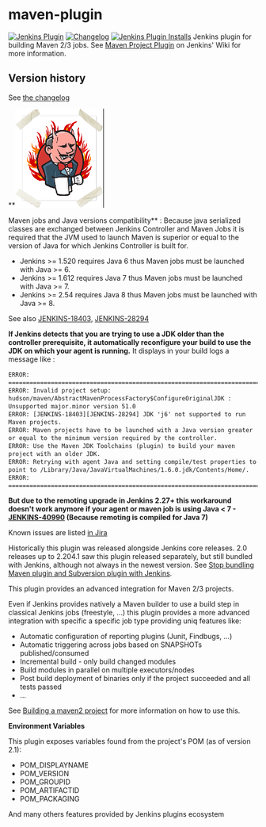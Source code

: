 maven-plugin
============
[![Jenkins Plugin](https://img.shields.io/jenkins/plugin/v/maven-plugin)](https://plugins.jenkins.io/maven-plugin)
[![Changelog](https://img.shields.io/github/v/tag/jenkinsci/maven-plugin?label=changelog)](https://github.com/jenkinsci/maven-plugin/blob/master/CHANGELOG.md)
[![Jenkins Plugin Installs](https://img.shields.io/jenkins/plugin/i/maven-plugin?color=blue)](https://plugins.jenkins.io/maven-plugin)
Jenkins plugin for building Maven 2/3 jobs.
See [Maven Project Plugin](https://plugins.jenkins.io/maven-plugin/) on Jenkins' Wiki for more information.

## Version history

See [the changelog](CHANGELOG.md)

**![](docs/images/hn.png)

Maven jobs and Java versions compatibility** : Because java serialized classes are exchanged
between Jenkins Controller and Maven Jobs it is required that the JVM used
to launch Maven is superior or equal to the version of Java for which
Jenkins Controller is built for.

-   Jenkins \>= 1.520 requires Java 6 thus Maven jobs must be launched
    with Java \>= 6.
-   Jenkins \>= 1.612 requires Java 7 thus Maven jobs must be launched
    with Java \>= 7.
-   Jenkins \>= 2.54 requires Java 8 thus Maven jobs must be launched
    with Java \>= 8.

See also
[JENKINS-18403](https://issues.jenkins.io/browse/JENKINS-18403),
[JENKINS-28294](https://issues.jenkins.io/browse/JENKINS-28294)

**If Jenkins detects that you are trying to use a JDK older than the
controller prerequisite, it automatically reconfigure your build to use the
JDK on which your agent is running.** It displays in your build logs a
message like :

``` syntaxhighlighter-pre
ERROR: ================================================================================
ERROR: Invalid project setup: hudson/maven/AbstractMavenProcessFactory$ConfigureOriginalJDK : Unsupported major.minor version 51.0
ERROR: [JENKINS-18403][JENKINS-28294] JDK 'j6' not supported to run Maven projects.
ERROR: Maven projects have to be launched with a Java version greater or equal to the minimum version required by the controller.
ERROR: Use the Maven JDK Toolchains (plugin) to build your maven project with an older JDK.
ERROR: Retrying with agent Java and setting compile/test properties to point to /Library/Java/JavaVirtualMachines/1.6.0.jdk/Contents/Home/.
ERROR: ================================================================================
```

**But due to the remoting upgrade in Jenkins 2.27+ this workaround
doesn't work anymore if your agent or maven job is using Java \< 7 -
[JENKINS-40990](https://issues.jenkins.io/browse/JENKINS-40990)
(Because remoting is compiled for Java 7)**

Known issues are listed [in Jira](https://issues.jenkins.io/issues/?jql=project%20%3D%20JENKINS%20AND%20status%20in%20(Open%2C%20%22In%20Progress%22%2C%20Reopened)%20AND%20component%20%3D%20%27maven-plugin%27)

Historically this plugin was released alongside Jenkins core releases.
2.0 releases up to 2.204.1 saw this plugin released separately, but still bundled
with Jenkins, although not always in the newest version. See [Stop bundling Maven plugin and Subversion plugin with Jenkins](https://www.jenkins.io/doc/upgrade-guide/2.204/#stop-bundling-maven-plugin-and-subversion-plugin-with-jenkins).

This plugin provides an advanced integration for Maven 2/3 projects.

Even if Jenkins provides natively a Maven builder to use a build step in
classical Jenkins jobs (freestyle, ...) this plugin provides a more
advanced integration with specific a specific job type providing uniq
features like:

-   Automatic configuration of reporting plugins (Junit, Findbugs, ...)
-   Automatic triggering across jobs based on SNAPSHOTs
    published/consumed
-   Incremental build - only build changed modules
-   Build modules in parallel on multiple executors/nodes
-   Post build deployment of binaries only if the project succeeded and
    all tests passed
-   ...

See [Building a maven2
project](https://wiki.jenkins.io/display/JENKINS/Building+a+maven2+project)
for more information on how to use this.

**Environment Variables**

This plugin exposes variables found from the project's POM (as of
version 2.1):

-   POM\_DISPLAYNAME
-   POM\_VERSION
-   POM\_GROUPID
-   POM\_ARTIFACTID
-   POM\_PACKAGING

And many others features provided by Jenkins plugins ecosystem
